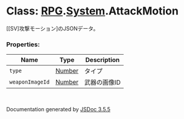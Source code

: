 # Class: [RPG](RPG.md).[System](RPG.System.md).AttackMotion
[[SV]攻撃モーション]のJSONデータ。


### Properties:

| Name | Type | Description |
| --- | --- | --- |
| `type` | [Number](Number.md) | タイプ |
| `weaponImageId` | [Number](Number.md) | 武器の画像ID |

 <br>

  Documentation generated by [JSDoc 3.5.5](https://github.com/jsdoc3/jsdoc)
